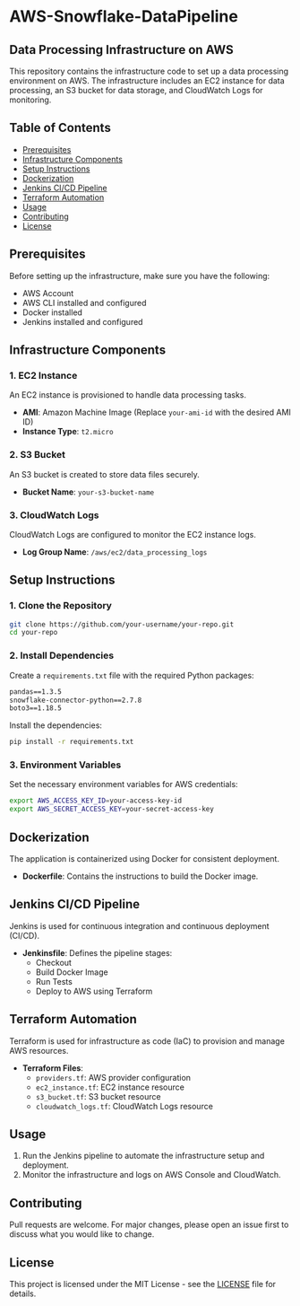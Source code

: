 # AWS-Snowflake-DataPipeline

## Data Processing Infrastructure on AWS

This repository contains the infrastructure code to set up a data processing environment on AWS. The infrastructure includes an EC2 instance for data processing, an S3 bucket for data storage, and CloudWatch Logs for monitoring.

## Table of Contents

- [Prerequisites](#prerequisites)
- [Infrastructure Components](#infrastructure-components)
- [Setup Instructions](#setup-instructions)
- [Dockerization](#dockerization)
- [Jenkins CI/CD Pipeline](#jenkins-cicd-pipeline)
- [Terraform Automation](#terraform-automation)
- [Usage](#usage)
- [Contributing](#contributing)
- [License](#license)

## Prerequisites

Before setting up the infrastructure, make sure you have the following:

- AWS Account
- AWS CLI installed and configured
- Docker installed
- Jenkins installed and configured

## Infrastructure Components

### 1. EC2 Instance

An EC2 instance is provisioned to handle data processing tasks.

- **AMI**: Amazon Machine Image (Replace `your-ami-id` with the desired AMI ID)
- **Instance Type**: `t2.micro`

### 2. S3 Bucket

An S3 bucket is created to store data files securely.

- **Bucket Name**: `your-s3-bucket-name`

### 3. CloudWatch Logs

CloudWatch Logs are configured to monitor the EC2 instance logs.

- **Log Group Name**: `/aws/ec2/data_processing_logs`

## Setup Instructions

### 1. Clone the Repository

```bash
git clone https://github.com/your-username/your-repo.git
cd your-repo
```

### 2. Install Dependencies

Create a `requirements.txt` file with the required Python packages:

```txt
pandas==1.3.5
snowflake-connector-python==2.7.8
boto3==1.18.5
```

Install the dependencies:

```bash
pip install -r requirements.txt
```

### 3. Environment Variables

Set the necessary environment variables for AWS credentials:

```bash
export AWS_ACCESS_KEY_ID=your-access-key-id
export AWS_SECRET_ACCESS_KEY=your-secret-access-key
```

## Dockerization

The application is containerized using Docker for consistent deployment.

- **Dockerfile**: Contains the instructions to build the Docker image.

## Jenkins CI/CD Pipeline

Jenkins is used for continuous integration and continuous deployment (CI/CD).

- **Jenkinsfile**: Defines the pipeline stages:
  - Checkout
  - Build Docker Image
  - Run Tests
  - Deploy to AWS using Terraform

## Terraform Automation

Terraform is used for infrastructure as code (IaC) to provision and manage AWS resources.

- **Terraform Files**:
  - `providers.tf`: AWS provider configuration
  - `ec2_instance.tf`: EC2 instance resource
  - `s3_bucket.tf`: S3 bucket resource
  - `cloudwatch_logs.tf`: CloudWatch Logs resource

## Usage

1. Run the Jenkins pipeline to automate the infrastructure setup and deployment.
2. Monitor the infrastructure and logs on AWS Console and CloudWatch.

## Contributing

Pull requests are welcome. For major changes, please open an issue first to discuss what you would like to change.

## License

This project is licensed under the MIT License - see the [LICENSE](LICENSE) file for details.

